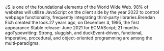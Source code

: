  JS is one of the foundational elements of the World Wide Web. 98% of websites will utilize JavaScript on the client side by the year 2022 to control webpage functionality, frequently integrating third-party libraries.Brendan Eich created the look.27 years ago, on December 4, 1995, the first appearance
Stable release: June 2021 for ECMAScript; 21 months agoTypewriting: Strong, sluggish, and duckEvent-driven, functional, imperative, procedural, and object-oriented programming are among the multi-paradigms.
